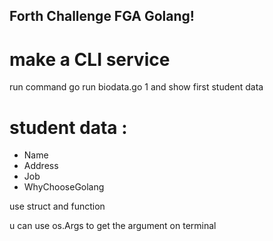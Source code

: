 ## Forth Challenge FGA Golang!

# make a CLI service
run command go run biodata.go 1 and show first student data

# student data :
- Name
- Address
- Job
- WhyChooseGolang

use struct and function

u can use os.Args to get the argument on terminal